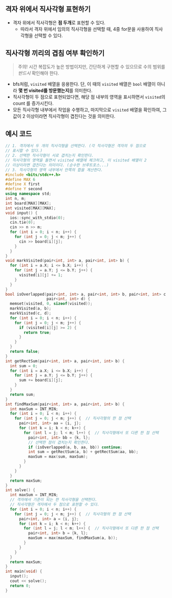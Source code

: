 ## 격자 위에서 직사각형 표현하기

- 격자 위에서 직사각형은 **점 두개**로 표현할 수 있다.
  - 따라서 격자 위에서 임의의 직사각형을 선택할 때, 4중 for문을 사용하여 직사각형을 선택할 수 있다.

## 직사각형 끼리의 겹침 여부 확인하기

> 주의! 시간 복잡도가 높은 방법이지만, 간단하게 구현할 수 있으므로 수의 범위를 _반드시_ 확인해야 한다.

- bfs처럼, `visited` 배열을 응용한다. 단, 이 때의 `visited` 배열은 `bool` 배열이 아니라 **몇 번 visited를 방문했는지**를 의미한다.
- 직사각형이 두 점으로 표현되었다면, 해당 점 내부의 영역을 표시하면서 `visited`의 count 를 증가시킨다.
- 모든 직사각형 내부에서 작업을 수행하고, 마지막으로 `visited` 배열을 확인하여, 그 값이 2 이상이라면 직사각형이 겹친다는 것을 의미한다.

## 예시 코드

```c++
// 1. 격자에서 두 개의 직사각형을 선택한다. (각 직사각형은 격자의 두 점으로
// 표시할 수 있다.)
// 2. 선택한 직사각형이 서로 겹치는지 확인한다.
// 직사각형의 영역을 돌면서 visited 배열에 체크하고, 이 visited 배열이 2
// 이상이라면 겹친다는 의미이다. (순수한 브루트포스...)
// 3. 직사각형의 영역 내부에서 안쪽의 합을 계산한다.
#include <bits/stdc++.h>
#define MAX 6
#define X first
#define Y second
using namespace std;
int n, m;
int board[MAX][MAX];
int visited[MAX][MAX];
void input() {
  ios::sync_with_stdio(0);
  cin.tie(0);
  cin >> n >> m;
  for (int i = 0; i < n; i++) {
    for (int j = 0; j < m; j++) {
      cin >> board[i][j];
    }
  }
}
void markVisited(pair<int, int> a, pair<int, int> b) {
  for (int i = a.X; i <= b.X; i++) {
    for (int j = a.Y; j <= b.Y; j++) {
      visited[i][j] += 1;
    }
  }
}
bool isOverlapped(pair<int, int> a, pair<int, int> b, pair<int, int> c,
                  pair<int, int> d) {
  memset(visited, 0, sizeof(visited));
  markVisited(a, b);
  markVisited(c, d);
  for (int i = 0; i < n; i++) {
    for (int j = 0; j < m; j++) {
      if (visited[i][j] >= 2) {
        return true;
      }
    }
  }
  return false;
}
int getRectSum(pair<int, int> a, pair<int, int> b) {
  int sum = 0;
  for (int i = a.X; i <= b.X; i++) {
    for (int j = a.Y; j <= b.Y; j++) {
      sum += board[i][j];
    }
  }
  return sum;
}
int findMaxSum(pair<int, int> a, pair<int, int> b) {
  int maxSum = INT_MIN;
  for (int i = 0; i < n; i++) {
    for (int j = 0; j < m; j++) {  // 직사각형의 한 점 선택
      pair<int, int> aa = {i, j};
      for (int k = i; k < n; k++) {
        for (int l = j; l < m; l++) {  // 직사각형에서 또 다른 한 점 선택
          pair<int, int> bb = {k, l};
          // 선택한 점이 겹치는지 확인한다.
          if (isOverlapped(a, b, aa, bb)) continue;
          int sum = getRectSum(a, b) + getRectSum(aa, bb);
          maxSum = max(sum, maxSum);
        }
      }
    }
  }
  return maxSum;
}
int solve() {
  int maxSum = INT_MIN;
  // 격자에서 기준이 되는 한 직사각형을 선택한다.
  // 직사각형은 격자에서 두 점으로 표현할 수 있다.
  for (int i = 0; i < n; i++) {
    for (int j = 0; j < m; j++) {  // 직사각형의 한 점 선택
      pair<int, int> a = {i, j};
      for (int k = i; k < n; k++) {
        for (int l = j; l < m; l++) {  // 직사각형에서 또 다른 한 점 선택
          pair<int, int> b = {k, l};
          maxSum = max(maxSum, findMaxSum(a, b));
        }
      }
    }
  }
  return maxSum;
}
int main(void) {
  input();
  cout << solve();
  return 0;
}
```
